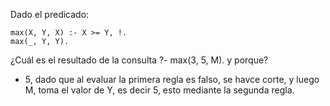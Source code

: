 Dado el predicado:


    max(X, Y, X) :- X >= Y, !.
    max(_, Y, Y).

¿Cuál es el resultado de la consulta ?- max(3, 5, M). y porque?

* 5, dado que al evaluar la primera regla es falso, se havce corte, y luego M, toma el valor de Y, es decir 5, esto mediante la segunda regla.